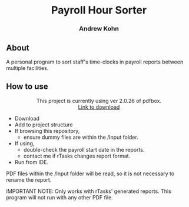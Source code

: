<h1 align="center">Payroll Hour Sorter</h1>

<h3 align="center">Andrew Kohn</h1>

## About
A personal program to sort staff's time-clocks in payroll reports between multiple facilities.

## How to use
<div align="center">This project is currently using ver 2.0.26 of pdfbox.</div>
<div align="center"><a href="https://pdfbox.apache.org/download.html">Link to download</a></div>

* Download
* Add to project structure
* If browsing this repository,
  * ensure dummy files are within the /Input folder.
* If using, 
  * double-check the payroll start date in the reports.
  * contact me if rTasks changes report format.
* Run from IDE.

PDF files within the /Input folder will be read, so it is not necessary to rename the report.

IMPORTANT NOTE: Only works with rTasks' generated reports.  This program will not run with any other PDF file.
